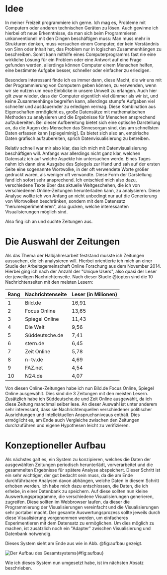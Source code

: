 # Idee

In meiner Freizeit programmiere ich gerne. Ich mag es, Probleme mit Computern oder anderen technischen Geräten zu lösen. Auch gewinne ich hierbei oft neue Erkenntnisse, da man sich beim Programmieren unkonventionell mit den Dingen beschäftigen muss: Man muss mehr in Strukturen denken, muss versuchen einem Computer, der kein Verständnis von Sinn oder Inhalt hat, das Problem nur in logischen Zusammenhängen zu beschreiben. Somit kann mithilfe eines Computerprogramms fast nie eine wirkliche Lösung für ein Problem oder eine Antwort auf eine Frage gefunden werden, allerdings können Computer einem Menschen helfen, eine bestimmte Aufgabe besser, schneller oder einfacher zu erledigen.

Besonders interessant finde ich es immer dann, diese Macht, die wir uns mit der Programmierung von Computern geben können, zu verwenden, wenn wir sie nutzen um neue Einblicke in unsere Umwelt zu erlangen. Auch hier gilt zwar wieder, dass der Computer eigentlich viel dümmer als wir ist, und keine Zusammenhänge begreifen kann, allerdings stumpfe Aufgaben viel schneller und ausdauernder zu erledigen vermag. Diese Kombination aus Eigenschaften ermöglicht es, große Datensätze mit mathematischen Methoden zu analysieren und die Ergebnisse für Menschen ansprechend aufzubereiten. Bei dieser Aufbereitung bietet sich eine optische Darstellung an, da die Augen des Menschen das Sinnesorgan sind, das am schnellsten Daten erfassen kann [spiegelminig]. Es bietet sich also an, empirische Daten grafisch aufzubereiten, sprich Datenvisualisierung zu betreiben.

Relativ schnell war mir also klar, das ich mich mit Datenvisualisierung beschäftigen will. Anfangs war allerdings nicht ganz klar, welchen Datensatz ich auf welche Aspekte hin untersuchen werde. Eines Tages nahm ich dann eine Ausgabe des Spiegels zur Hand und sah auf der ersten Seite eine sogenannte Wortwolke, in der oft verwendete Worte größer gedruckt waren, als weniger oft verwandte. Diese Form der Darstellung fand ich sofort sehr ansprechend. Ich entschied mich also dazu, verschiedene Texte über das aktuelle Weltgeschehen, die ich von verschiedenen Online-Zeitungen herunterladen kann, zu analysieren. Diese Analyse wollte ich von Anfang an nicht unbedingt nur auf die Generierung von Wortwolken beschränken, sondern mit dem Datensatz "herumexperimentieren", also gucken, welche interessanten Visualisierungen möglich sind.

Also fing ich an und suchte Zeitungen aus.

# Die Auswahl der Zeitungen
Als das Thema der Halbjahresarbeit feststand musste ich Zeitungen aussuchen, die ich analysieren will. Hierbei orientierte ich mich an einer Studie der Arbeitsgemeinschaft Online Forschung aus dem November 2014. Hierbei ging ich nach der Anzahl der "Unique Users", also quasi der Leser der jeweiligen Nachrichtenseite. Nach dieser Studie @topten sind die 10 Nachrichtenseiten mit den meisten Lesern:

| Rang | Nachrichtenseite | Leser (in Milionen) |
|------|------------------|---------------------|
| 1    | Bild.de          | 16,91               |
| 2    | Focus Online     | 13,65               |
| 3    | Spiegel Online   | 11,43               |
| 4    | Die Welt         | 9,56                |
| 5    | Süddeutsche.de   | 7,41                |
| 6    | stern.de         | 6,45                |
| 7    | Zeit Online      | 5,78                |
| 8    | n-tv.de          | 4,69                |
| 9    | FAZ.net          | 4,54                |
| 10   | N24.de           | 4,07                |

Von diesen Online-Zeitungen habe ich nun Bild.de Focus Online, Spiegel Online ausgewählt. Dies sind die 3 Zeitungen mit den meisten Lesern. Zusätzlich habe ich Süddeutsche.de und Zeit Online ausgewählt, da ich diese Zeitung manchmal selber lese. An dieser Auswahl ist unter anderem sehr interessant, dass sie Nachrichtenquellen verschiedener politischer Ausrichtungen und intellektuellen Anspruchsniveaus enthält. Dies ermöglicht es, am Ende auch Vergleiche zwischen den Zeitungen durchzuführen und eigene Hypothesen leicht zu verifizieren.

# Konzeptioneller Aufbau

Als nächstes galt es, ein System zu konzipieren, welches die Daten der ausgewählten Zeitungen periodisch herunterlädt, vorverarbeitet und die gesammelten Ergebnisse für spätere Analyse abspeichert. Dieser Schritt ist ein sehr wichtiger, der gut bedacht sein muss, da die am Ende durchführbaren Analysen davon abhängen, welche Daten in diesem Schritt erhoben werden. Ich habe mich dazu entschlossen, die Daten, die ich erhebe, in einer Datenbank zu speichern. Auf diese sollten nun kleine Auswertungsprogramme, die verschiedene Visualisierungen generieren, zugreifen. Diese sollten im Webbrowser laufen, da dieser die Programmierung der Visualisierungen vereinfacht und die Visualisierungen sehr portabel macht. Der gesamte Auswertungsprozess sollte jeweils durch diese Visualisierung vorgenommen werden, um einfacheres Experimentieren mit dem Datensatz zu ermöglichen. Um dies möglich zu machen, ist zusätzlich noch ein "Adapter" zwischen Visualisierung und Datenbank notwendig.

Dieses System sieht am Ende aus wie in Abb. @fig:aufbau gezeigt.

![Der Aufbau des Gesamtsystems](img/aufbau.png){#fig:aufbau}

Wie ich dieses System nun umgesetzt habe, ist im nächsten Absatz beschrieben.
